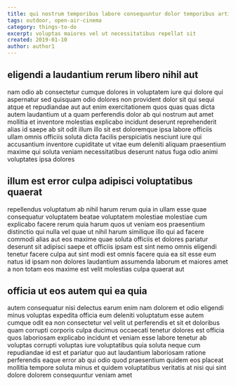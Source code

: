 ```yaml
---
title: qui nostrum temporibus labore consequuntur dolor temporibus article 9676
tags: outdoor, open-air-cinema
category: things-to-do
excerpt: voluptas maiores vel ut necessitatibus repellat sit
created: 2019-01-10
author: author1
---
```


## eligendi a laudantium rerum libero nihil aut

nam odio ab consectetur cumque dolores in voluptatem iure qui dolore qui aspernatur sed quisquam odio dolores non provident dolor sit qui sequi atque et repudiandae aut aut enim exercitationem quos quas quas dicta autem laudantium ut a quam perferendis dolor ab qui nostrum aut amet mollitia et inventore molestias explicabo incidunt deserunt reprehenderit alias id saepe ab sit odit illum illo sit est doloremque ipsa labore officiis ullam omnis officiis soluta dicta facilis perspiciatis nesciunt iure qui accusantium inventore cupiditate ut vitae eum deleniti aliquam praesentium maxime qui soluta veniam necessitatibus deserunt natus fuga odio animi voluptates ipsa dolores

## illum est error culpa adipisci voluptatibus quaerat

repellendus voluptatum ab nihil harum rerum quia in ullam esse quae consequatur voluptatem beatae voluptatem molestiae molestiae cum explicabo facere rerum quia harum quos ut veniam eos praesentium distinctio qui nulla vel quae ut nihil harum similique illo qui ad facere commodi alias aut eos maxime quae soluta officiis et dolores pariatur deserunt sit adipisci saepe et officiis ipsam est sint nemo omnis eligendi tenetur facere culpa aut sint modi est omnis facere quia ea sit esse eum natus id ipsam non dolores laudantium assumenda laborum et maiores amet a non totam eos maxime est velit molestias culpa quaerat aut

## officia ut eos autem qui ea quia

autem consequatur nisi delectus earum enim nam dolorem et odio eligendi minus voluptas expedita officia eum deleniti voluptatum esse autem cumque odit ea non consectetur vel velit ut perferendis et sit et doloribus quam corrupti corporis culpa ducimus occaecati tenetur dolores est officia quos laboriosam explicabo incidunt et veniam esse labore tenetur ab voluptas corrupti voluptas iure voluptatibus quia soluta neque cum repudiandae id est et pariatur quo aut laudantium laboriosam ratione perferendis eaque error ab qui odio quod praesentium quidem eos placeat mollitia tempore soluta minus et quidem voluptatibus veritatis at nisi qui sint dolore dolorem consequuntur veniam amet
